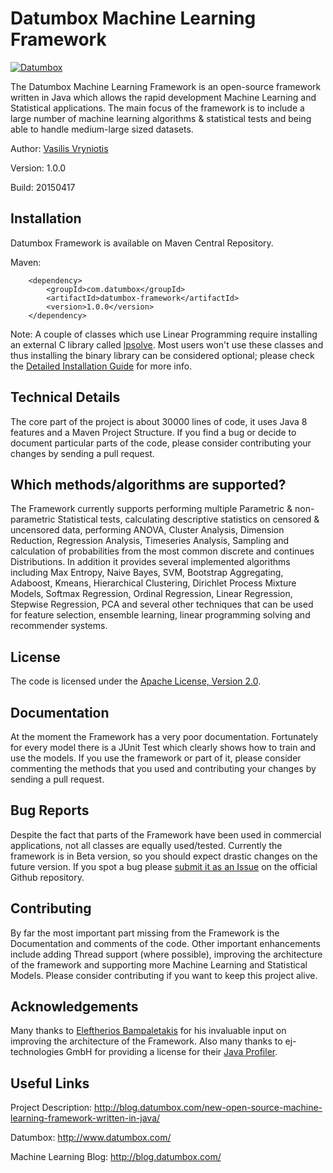 Datumbox Machine Learning Framework
===================================

[![Datumbox](http://www.datumbox.com/img/logo.png)](http://www.datumbox.com/)

The Datumbox Machine Learning Framework is an open-source framework written in Java which allows the rapid development Machine Learning and Statistical applications. The main focus of the framework is to include a large number of machine learning algorithms & statistical tests and being able to handle medium-large sized datasets. 

Author: [Vasilis Vryniotis](http://blog.datumbox.com/author/bbriniotis/)

Version: 1.0.0

Build: 20150417

Installation
------------

Datumbox Framework is available on Maven Central Repository. 

Maven:
```
    <dependency>
        <groupId>com.datumbox</groupId>
        <artifactId>datumbox-framework</artifactId>
        <version>1.0.0</version>
    </dependency>
```

Note: A couple of classes which use Linear Programming require installing an external C library called [lpsolve](http://sourceforge.net/projects/lpsolve/). Most users won't use these classes and thus installing the binary library can be considered optional; please check the [Detailed Installation Guide](http://blog.datumbox.com/how-to-install-and-use-the-datumbox-machine-learning-framework/) for more info.

Technical Details
-----------------

The core part of the project is about 30000 lines of code, it uses Java 8 features and a Maven Project Structure. If you find a bug or decide to document particular parts of the code, please consider contributing your changes by sending a pull request. 

Which methods/algorithms are supported?
---------------------------------------

The Framework currently supports performing multiple Parametric & non-parametric Statistical tests, calculating descriptive statistics on censored & uncensored data, performing ANOVA, Cluster Analysis, Dimension Reduction, Regression Analysis, Timeseries Analysis, Sampling and calculation of probabilities from the most common discrete and continues Distributions. In addition it provides several implemented algorithms including Max Entropy, Naive Bayes, SVM, Bootstrap Aggregating, Adaboost, Kmeans, Hierarchical Clustering, Dirichlet Process Mixture Models, Softmax Regression, Ordinal Regression, Linear Regression, Stepwise Regression, PCA and several other techniques that can be used for feature selection, ensemble learning, linear programming solving and recommender systems.

License
-------

The code is licensed under the [Apache License, Version 2.0](https://github.com/datumbox/datumbox-framework/blob/master/LICENSE).

Documentation
-------------

At the moment the Framework has a very poor documentation. Fortunately for every model there is a JUnit Test which clearly shows how to train and use the models. If you use the framework or part of it, please consider commenting the methods that you used and contributing your changes by sending a pull request. 

Bug Reports
-----------

Despite the fact that parts of the Framework have been used in commercial applications, not all classes are equally used/tested. Currently the framework is in Beta version, so you should expect drastic changes on the future version. If you spot a bug please [submit it as an Issue](https://github.com/datumbox/datumbox-framework/issues) on the official Github repository. 

Contributing
------------

By far the most important part missing from the Framework is the Documentation and comments of the code. Other important enhancements include adding Thread support (where possible), improving the architecture of the framework and supporting more Machine Learning and Statistical Models. Please consider contributing if you want to keep this project alive. 

Acknowledgements
----------------

Many thanks to [Eleftherios Bampaletakis](http://gr.linkedin.com/pub/eleftherios-bampaletakis/39/875/551) for his invaluable input on improving the architecture of the Framework. Also many thanks to ej-technologies GmbH for providing a license for their [Java Profiler](http://www.ej-technologies.com/products/jprofiler/overview.html).

Useful Links
------------

Project Description: http://blog.datumbox.com/new-open-source-machine-learning-framework-written-in-java/

Datumbox: http://www.datumbox.com/

Machine Learning Blog: http://blog.datumbox.com/
